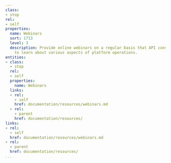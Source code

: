```yaml
---
class:
- stop
rel:
- self
properties:
  name: Webinars
  sort: 1713
  level: 3
  description: Provide online webinars on a regular basis that API consumers can attend
    to learn about various aspects of platform operations.
entities:
- class:
  - stop
  rel:
  - self
  properties:
    name: Webinars
  links:
  - rel:
    - self
    href: documentation/resources/webinars.md
  - rel:
    - parent
    href: documentation/resources/
links:
- rel:
  - self
  href: documentation/resources/webinars.md
- rel:
  - parent
  href: documentation/resources/
...
```


